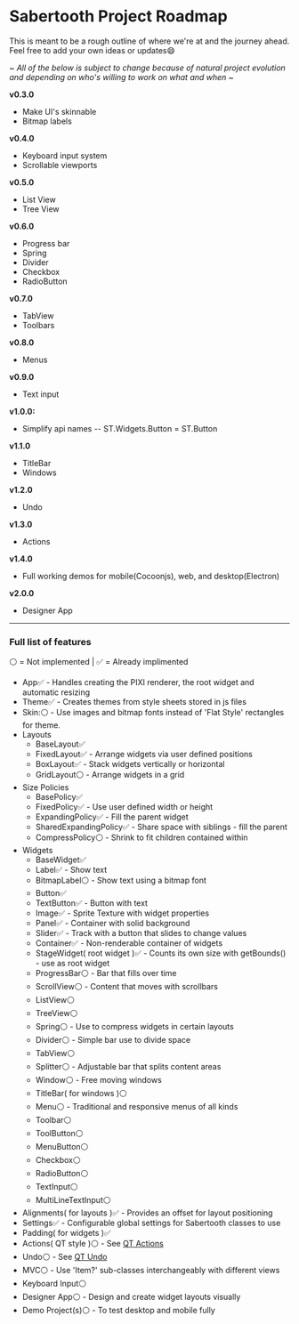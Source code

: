 # Sabertooth  Project Roadmap
 This is meant to be a rough outline of where we're at and the journey ahead. Feel free to add your own ideas or updates:smile:

~ *All of the below is subject to change because of natural project evolution and depending on who's willing to work on what and when* ~

**v0.3.0**
* Make UI's skinnable
* Bitmap labels

**v0.4.0**
* Keyboard input system
* Scrollable viewports

**v0.5.0**
* List View
* Tree View

**v0.6.0**
* Progress bar
* Spring
* Divider
* Checkbox
* RadioButton

**v0.7.0**
* TabView
* Toolbars

**v0.8.0**
* Menus

**v0.9.0**
* Text input

**v1.0.0:**
* Simplify api names -- ST.Widgets.Button = ST.Button

**v1.1.0**
* TitleBar
* Windows

**v1.2.0**
* Undo

**v1.3.0**
* Actions

**v1.4.0**
* Full working demos for mobile(Cocoonjs), web, and desktop(Electron)

**v2.0.0**
* Designer App

---
### Full list of features

:white_circle: = Not implemented |
:white_check_mark: = Already implimented

* App:white_check_mark: - Handles creating the PIXI renderer, the root widget and automatic resizing
* Theme:white_check_mark: - Creates themes from style sheets stored in js files
* Skin::white_circle: - Use images and bitmap fonts instead of 'Flat Style' rectangles for theme.
* Layouts
    * BaseLayout:white_check_mark:
    * FixedLayout:white_check_mark: - Arrange widgets via user defined positions
    * BoxLayout:white_check_mark: - Stack widgets vertically or horizontal
    * GridLayout:white_circle: - Arrange widgets in a grid
* Size Policies
    * BasePolicy:white_check_mark:
    * FixedPolicy:white_check_mark: - Use user defined width or height
    * ExpandingPolicy:white_check_mark: - Fill the parent widget
    * SharedExpandingPolicy:white_check_mark: - Share space with siblings - fill the parent
    * CompressPolicy:white_circle: - Shrink to fit children contained within
* Widgets
    * BaseWidget:white_check_mark:
    * Label:white_check_mark: - Show text
    * BitmapLabel:white_circle: - Show text using a bitmap font
    * Button:white_check_mark:
    * TextButton:white_check_mark: - Button with text
    * Image:white_check_mark: - Sprite Texture with widget properties
    * Panel:white_check_mark: - Container with solid background
    * Slider:white_check_mark: - Track with a button that slides to change values
    * Container:white_check_mark: - Non-renderable container of widgets
    * StageWidget( root widget ):white_check_mark: - Counts its own size with getBounds() - use as root widget
    * ProgressBar:white_circle: - Bar that fills over time
    * ScrollView:white_circle: - Content that moves with scrollbars
    * ListView:white_circle:
    * TreeView:white_circle:
    * Spring:white_circle: - Use to compress widgets in certain layouts
    * Divider:white_circle: - Simple bar use to divide space
    * TabView:white_circle:
    * Splitter:white_circle: - Adjustable bar that splits content areas
    * Window:white_circle: - Free moving windows
    * TitleBar( for windows ):white_circle:
    * Menu:white_circle: - Traditional and responsive menus of all kinds
    * Toolbar:white_circle:
    * ToolButton:white_circle:
    * MenuButton:white_circle:
    * Checkbox:white_circle:
    * RadioButton:white_circle:
    * TextInput:white_circle:
    * MultiLineTextInput:white_circle:
* Alignments( for layouts ):white_check_mark: - Provides an offset for layout positioning
* Settings:white_check_mark: - Configurable global settings for Sabertooth classes to use
* Padding( for widgets ):white_check_mark:
* Actions( QT style ):white_circle: -  See [QT Actions](http://doc.qt.io/qt-5/qaction.html)
* Undo:white_circle: - See [QT Undo](http://doc.qt.io/qt-4.8/qundo.html)
* MVC:white_circle: - Use 'Item?' sub-classes interchangeably with different views
* Keyboard Input:white_circle:
* Designer App:white_circle: - Design and create widget layouts visually
* Demo Project(s):white_circle: - To test desktop and mobile fully
